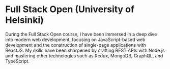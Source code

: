 # Full Stack Open (University of Helsinki)

During the Full Stack Open course, I have been immersed in a deep dive into modern web development, focusing on JavaScript-based web development and the construction of single-page applications with ReactJS. My skills have been sharpened by crafting REST APIs with Node.js and mastering other technologies such as Redux, MongoDB, GraphQL, and TypeScript.
